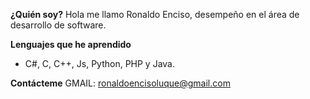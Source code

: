 <b>¿Quién soy?</b>
  Hola me llamo Ronaldo Enciso, desempeño en el área de desarrollo de software.
  
<b>Lenguajes que he aprendido</b>
  - C#, C, C++, Js, Python, PHP y Java.
  
<b>Contácteme</b>
  GMAIL: ronaldoencisoluque@gmail.com
